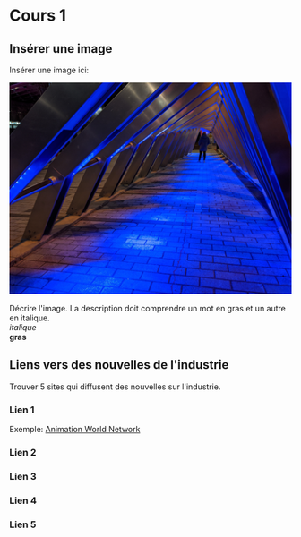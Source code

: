 # Cours 1
## Insérer une image
Insérer une image ici: 

![nom image](images/IMG_20201206_185811.jpg)


Décrire l'image. La description doit comprendre un mot en gras et un autre en italique.    
*italique*   
**gras**    

## Liens vers des nouvelles de l'industrie
Trouver 5 sites qui diffusent des nouvelles sur l'industrie.

### Lien 1 
Exemple: [Animation World Network](https://www.awn.com/)

### Lien 2 


### Lien 3 


### Lien 4 


### Lien 5 
